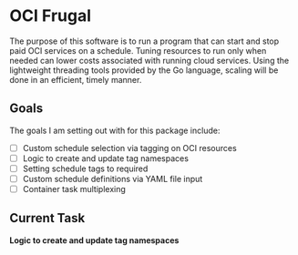 # OCI Frugal

The purpose of this software is to run a program that can start and stop paid OCI services on a schedule. Tuning resources to run only when needed can lower costs associated with running cloud services. Using the lightweight threading tools provided by the Go language, scaling will be done in an efficient, timely manner.

## Goals

The goals I am setting out with for this package include:

- [ ] Custom schedule selection via tagging on OCI resources
- [ ] Logic to create and update tag namespaces
- [ ] Setting schedule tags to required
- [ ] Custom schedule definitions via YAML file input
- [ ] Container task multiplexing

## Current Task

__Logic to create and update tag namespaces__
